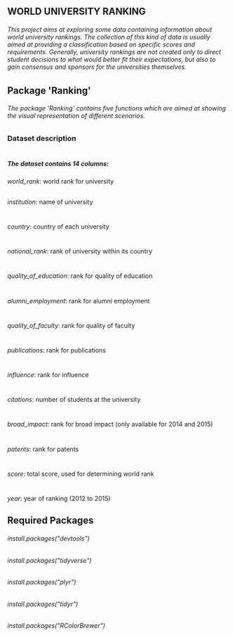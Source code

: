 ## WORLD UNIVERSITY RANKING
###### This project aims at exploring some data containing information about world university rankings. The collection of this kind of data is usually aimed at providing a classification based on specific scores and requirements. Generally, university rankings are not created only to direct student decisions to what would better fit their expectations, but also to gain consensus and sponsors for the universities themselves.

## Package 'Ranking'
###### The package 'Ranking' contains five functions which are aimed at showing the visual representation of different scenarios. 

### Dataset description
#
##### The dataset contains 14 columns:
*world_rank*: world rank for university
##
*institution*: name of university
#
*country*: country of each university
#
*national_rank*: rank of university within its country
#
*quality_of_education*: rank for quality of education
#
*alumni_employment*: rank for alumni employment
#
*quality_of_faculty*: rank for quality of faculty
#
*publications*: rank for publications
#
*influence*: rank for influence
#
*citations*: number of students at the university
#
*broad_impact*: rank for broad impact (only available for 2014 and 2015)
#
*patents*: rank for patents
#
*score*: total score, used for determining world rank
#
*year*: year of ranking (2012 to 2015)


## Required Packages
###### install.packages("devtools")
###### install.packages("tidyverse")
###### install.packages("plyr")
###### install.packages("tidyr")
###### install.packages("RColorBrewer")
